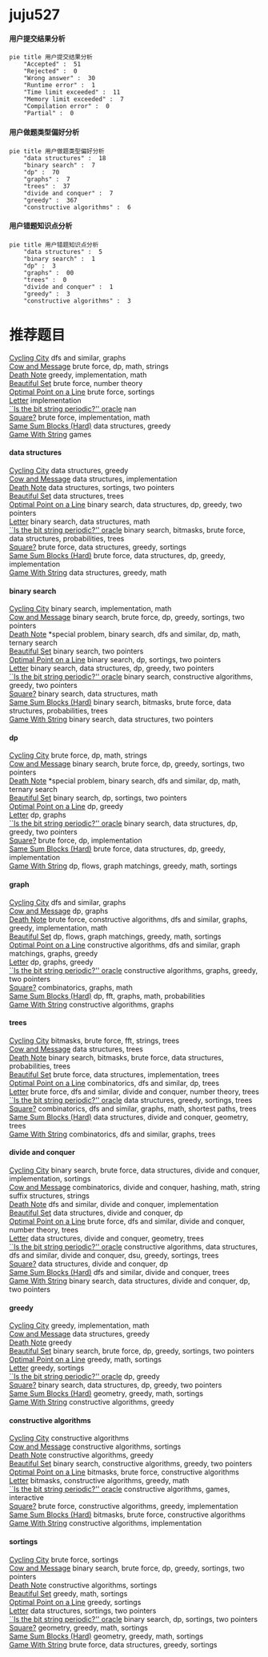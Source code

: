 # juju527
<!-- tabs:start -->
#### **用户提交结果分析**

```mermaid
pie title 用户提交结果分析
    "Accepted" :  51
    "Rejected" :  0
    "Wrong answer" :  30
    "Runtime error" :  1
    "Time limit exceeded" :  11
    "Memory limit exceeded" :  7
    "Compilation error" :  0
    "Partial" :  0
```
#### **用户做题类型偏好分析**

```mermaid
pie title 用户做题类型偏好分析
    "data structures" :  18
    "binary search" :  7
    "dp" :  70
    "graphs" :  7
    "trees" :  37
    "divide and conquer" :  7
    "greedy" :  367
    "constructive algorithms" :  6
```
#### **用户错题知识点分析**

```mermaid
pie title 用户错题知识点分析
    "data structures" :  5
    "binary search" :  1
    "dp" :  3
    "graphs" :  00
    "trees" :  0
    "divide and conquer" :  1
    "greedy" :  3
    "constructive algorithms" :  3
```
<!-- tabs:end -->
# 推荐题目
[Cycling City](http://codeforces.com/problemset/problem/521/E)		dfs and similar,
                        graphs		  
[Cow and Message](http://codeforces.com/problemset/problem/1307/C)		brute force,
                        dp,
                        math,
                        strings		  
[Death Note](http://codeforces.com/problemset/problem/1016/A)		greedy,
                        implementation,
                        math		  
[Beautiful Set](http://codeforces.com/problemset/problem/364/C)		brute force,
                        number theory		  
[Optimal Point on a Line](http://codeforces.com/problemset/problem/710/B)		brute force,
                        sortings		  
[Letter](http://codeforces.com/problemset/problem/14/A)		implementation		  
[``Is the bit string periodic?'' oracle](http://codeforces.com/problemset/problem/1116/C2)		nan		  
[Square?](http://codeforces.com/problemset/problem/1351/B)		brute force,
                        implementation,
                        math		  
[Same Sum Blocks (Hard)](http://codeforces.com/problemset/problem/1141/F2)		data structures,
                        greedy		  
[Game With String](http://codeforces.com/problemset/problem/1221/E)		games		  
<!-- tabs:start -->
#### **data structures**
[Cycling City](http://codeforces.com/problemset/problem/1141/F2)		data structures,
                        greedy		  
[Cow and Message](http://codeforces.com/problemset/problem/1296/C)		data structures,
                        implementation		  
[Death Note](http://codeforces.com/problemset/problem/1396/D)		data structures,
                        sortings,
                        two pointers		  
[Beautiful Set](http://codeforces.com/problemset/problem/1491/H)		data structures,
                        trees		  
[Optimal Point on a Line](http://codeforces.com/problemset/problem/1492/C)		binary search,
                        data structures,
                        dp,
                        greedy,
                        two pointers		  
[Letter](http://codeforces.com/problemset/problem/1490/G)		binary search,
                        data structures,
                        math		  
[``Is the bit string periodic?'' oracle](http://codeforces.com/problemset/problem/1479/D)		binary search,
                        bitmasks,
                        brute force,
                        data structures,
                        probabilities,
                        trees		  
[Square?](http://codeforces.com/problemset/problem/1497/A)		brute force,
                        data structures,
                        greedy,
                        sortings		  
[Same Sum Blocks (Hard)](http://codeforces.com/problemset/problem/1491/C)		brute force,
                        data structures,
                        dp,
                        greedy,
                        implementation		  
[Game With String](http://codeforces.com/problemset/problem/1492/B)		data structures,
                        greedy,
                        math		  
#### **binary search**
[Cycling City](http://codeforces.com/problemset/problem/555/D)		binary search,
                        implementation,
                        math		  
[Cow and Message](https://codeforces.com/contest/614/problem/D)		binary search,
                        brute force,
                        dp,
                        greedy,
                        sortings,
                        two pointers		  
[Death Note](http://codeforces.com/problemset/problem/1387/A)		*special problem,
                        binary search,
                        dfs and similar,
                        dp,
                        math,
                        ternary search		  
[Beautiful Set](http://codeforces.com/problemset/problem/620/D)		binary search,
                        two pointers		  
[Optimal Point on a Line](http://codeforces.com/problemset/problem/1475/D)		binary search,
                        dp,
                        sortings,
                        two pointers		  
[Letter](http://codeforces.com/problemset/problem/1492/C)		binary search,
                        data structures,
                        dp,
                        greedy,
                        two pointers		  
[``Is the bit string periodic?'' oracle](http://codeforces.com/problemset/problem/1463/D)		binary search,
                        constructive algorithms,
                        greedy,
                        two pointers		  
[Square?](http://codeforces.com/problemset/problem/1490/G)		binary search,
                        data structures,
                        math		  
[Same Sum Blocks (Hard)](http://codeforces.com/problemset/problem/1479/D)		binary search,
                        bitmasks,
                        brute force,
                        data structures,
                        probabilities,
                        trees		  
[Game With String](http://codeforces.com/problemset/problem/1436/E)		binary search,
                        data structures,
                        two pointers		  
#### **dp**
[Cycling City](http://codeforces.com/problemset/problem/1307/C)		brute force,
                        dp,
                        math,
                        strings		  
[Cow and Message](https://codeforces.com/contest/614/problem/D)		binary search,
                        brute force,
                        dp,
                        greedy,
                        sortings,
                        two pointers		  
[Death Note](http://codeforces.com/problemset/problem/1387/A)		*special problem,
                        binary search,
                        dfs and similar,
                        dp,
                        math,
                        ternary search		  
[Beautiful Set](http://codeforces.com/problemset/problem/1475/D)		binary search,
                        dp,
                        sortings,
                        two pointers		  
[Optimal Point on a Line](http://codeforces.com/problemset/problem/1420/E)		dp,
                        greedy		  
[Letter](http://codeforces.com/problemset/problem/1472/C)		dp,
                        graphs		  
[``Is the bit string periodic?'' oracle](http://codeforces.com/problemset/problem/1492/C)		binary search,
                        data structures,
                        dp,
                        greedy,
                        two pointers		  
[Square?](https://codeforces.com/contest/1457/problem/C)		brute force,
                        dp,
                        implementation		  
[Same Sum Blocks (Hard)](http://codeforces.com/problemset/problem/1491/C)		brute force,
                        data structures,
                        dp,
                        greedy,
                        implementation		  
[Game With String](http://codeforces.com/problemset/problem/1437/C)		dp,
                        flows,
                        graph matchings,
                        greedy,
                        math,
                        sortings		  
#### **graph**
[Cycling City](http://codeforces.com/problemset/problem/521/E)		dfs and similar,
                        graphs		  
[Cow and Message](http://codeforces.com/problemset/problem/1472/C)		dp,
                        graphs		  
[Death Note](http://codeforces.com/problemset/problem/1487/C)		brute force,
                        constructive algorithms,
                        dfs and similar,
                        graphs,
                        greedy,
                        implementation,
                        math		  
[Beautiful Set](http://codeforces.com/problemset/problem/1437/C)		dp,
                        flows,
                        graph matchings,
                        greedy,
                        math,
                        sortings		  
[Optimal Point on a Line](http://codeforces.com/problemset/problem/1470/D)		constructive algorithms,
                        dfs and similar,
                        graph matchings,
                        graphs,
                        greedy		  
[Letter](http://codeforces.com/problemset/problem/1476/C)		dp,
                        graphs,
                        greedy		  
[``Is the bit string periodic?'' oracle](http://codeforces.com/problemset/problem/1304/D)		constructive algorithms,
                        graphs,
                        greedy,
                        two pointers		  
[Square?](http://codeforces.com/problemset/problem/1475/C)		combinatorics,
                        graphs,
                        math		  
[Same Sum Blocks (Hard)](http://codeforces.com/problemset/problem/553/E)		dp,
                        fft,
                        graphs,
                        math,
                        probabilities		  
[Game With String](http://codeforces.com/problemset/problem/1495/C)		constructive algorithms,
                        graphs		  
#### **trees**
[Cycling City](http://codeforces.com/problemset/problem/754/E)		bitmasks,
                        brute force,
                        fft,
                        strings,
                        trees		  
[Cow and Message](http://codeforces.com/problemset/problem/1491/H)		data structures,
                        trees		  
[Death Note](http://codeforces.com/problemset/problem/1479/D)		binary search,
                        bitmasks,
                        brute force,
                        data structures,
                        probabilities,
                        trees		  
[Beautiful Set](http://codeforces.com/problemset/problem/1511/C)		brute force,
                        data structures,
                        implementation,
                        trees		  
[Optimal Point on a Line](http://codeforces.com/problemset/problem/1499/F)		combinatorics,
                        dfs and similar,
                        dp,
                        trees		  
[Letter](http://codeforces.com/problemset/problem/1491/E)		brute force,
                        dfs and similar,
                        divide and conquer,
                        number theory,
                        trees		  
[``Is the bit string periodic?'' oracle](http://codeforces.com/problemset/problem/1466/D)		data structures,
                        greedy,
                        sortings,
                        trees		  
[Square?](http://codeforces.com/problemset/problem/1495/D)		combinatorics,
                        dfs and similar,
                        graphs,
                        math,
                        shortest paths,
                        trees		  
[Same Sum Blocks (Hard)](http://codeforces.com/problemset/problem/1303/G)		data structures,
                        divide and conquer,
                        geometry,
                        trees		  
[Game With String](http://codeforces.com/problemset/problem/1454/E)		combinatorics,
                        dfs and similar,
                        graphs,
                        trees		  
#### **divide and conquer**
[Cycling City](http://codeforces.com/problemset/problem/1461/D)		binary search,
                        brute force,
                        data structures,
                        divide and conquer,
                        implementation,
                        sortings		  
[Cow and Message](http://codeforces.com/problemset/problem/1466/G)		combinatorics,
                        divide and conquer,
                        hashing,
                        math,
                        string suffix structures,
                        strings		  
[Death Note](http://codeforces.com/problemset/problem/1490/D)		dfs and similar,
                        divide and conquer,
                        implementation		  
[Beautiful Set](https://codeforces.com/contest/1483/problem/C)		data structures,
                        divide and conquer,
                        dp		  
[Optimal Point on a Line](http://codeforces.com/problemset/problem/1491/E)		brute force,
                        dfs and similar,
                        divide and conquer,
                        number theory,
                        trees		  
[Letter](http://codeforces.com/problemset/problem/1303/G)		data structures,
                        divide and conquer,
                        geometry,
                        trees		  
[``Is the bit string periodic?'' oracle](http://codeforces.com/problemset/problem/1494/D)		constructive algorithms,
                        data structures,
                        dfs and similar,
                        divide and conquer,
                        dsu,
                        greedy,
                        sortings,
                        trees		  
[Square?](http://codeforces.com/problemset/problem/1482/E)		data structures,
                        divide and conquer,
                        dp		  
[Same Sum Blocks (Hard)](http://codeforces.com/problemset/problem/566/C)		dfs and similar,
                        divide and conquer,
                        trees		  
[Game With String](http://codeforces.com/problemset/problem/1428/F)		binary search,
                        data structures,
                        divide and conquer,
                        dp,
                        two pointers		  
#### **greedy**
[Cycling City](http://codeforces.com/problemset/problem/1016/A)		greedy,
                        implementation,
                        math		  
[Cow and Message](http://codeforces.com/problemset/problem/1141/F2)		data structures,
                        greedy		  
[Death Note](http://codeforces.com/problemset/problem/58/B)		greedy		  
[Beautiful Set](https://codeforces.com/contest/614/problem/D)		binary search,
                        brute force,
                        dp,
                        greedy,
                        sortings,
                        two pointers		  
[Optimal Point on a Line](http://codeforces.com/problemset/problem/1189/B)		greedy,
                        math,
                        sortings		  
[Letter](http://codeforces.com/problemset/problem/1214/F)		greedy,
                        sortings		  
[``Is the bit string periodic?'' oracle](http://codeforces.com/problemset/problem/1420/E)		dp,
                        greedy		  
[Square?](http://codeforces.com/problemset/problem/1492/C)		binary search,
                        data structures,
                        dp,
                        greedy,
                        two pointers		  
[Same Sum Blocks (Hard)](https://codeforces.com/contest/1496/problem/C)		geometry,
                        greedy,
                        math,
                        sortings		  
[Game With String](http://codeforces.com/problemset/problem/1493/A)		constructive algorithms,
                        greedy		  
#### **constructive algorithms**
[Cycling City](http://codeforces.com/problemset/problem/720/C)		constructive algorithms		  
[Cow and Message](http://codeforces.com/problemset/problem/768/A)		constructive algorithms,
                        sortings		  
[Death Note](http://codeforces.com/problemset/problem/1493/A)		constructive algorithms,
                        greedy		  
[Beautiful Set](http://codeforces.com/problemset/problem/1463/D)		binary search,
                        constructive algorithms,
                        greedy,
                        two pointers		  
[Optimal Point on a Line](https://codeforces.com/contest/1456/problem/B)		bitmasks,
                        brute force,
                        constructive algorithms		  
[Letter](http://codeforces.com/problemset/problem/1492/D)		bitmasks,
                        constructive algorithms,
                        greedy,
                        math		  
[``Is the bit string periodic?'' oracle](https://codeforces.com/contest/1504/problem/D)		constructive algorithms,
                        games,
                        interactive		  
[Square?](https://codeforces.com/contest/1483/problem/A)		brute force,
                        constructive algorithms,
                        greedy,
                        implementation		  
[Same Sum Blocks (Hard)](https://codeforces.com/contest/1457/problem/D)		bitmasks,
                        brute force,
                        constructive algorithms		  
[Game With String](http://codeforces.com/problemset/problem/1513/A)		constructive algorithms,
                        implementation		  
#### **sortings**
[Cycling City](http://codeforces.com/problemset/problem/710/B)		brute force,
                        sortings		  
[Cow and Message](https://codeforces.com/contest/614/problem/D)		binary search,
                        brute force,
                        dp,
                        greedy,
                        sortings,
                        two pointers		  
[Death Note](http://codeforces.com/problemset/problem/768/A)		constructive algorithms,
                        sortings		  
[Beautiful Set](http://codeforces.com/problemset/problem/1189/B)		greedy,
                        math,
                        sortings		  
[Optimal Point on a Line](http://codeforces.com/problemset/problem/1214/F)		greedy,
                        sortings		  
[Letter](http://codeforces.com/problemset/problem/1396/D)		data structures,
                        sortings,
                        two pointers		  
[``Is the bit string periodic?'' oracle](http://codeforces.com/problemset/problem/1475/D)		binary search,
                        dp,
                        sortings,
                        two pointers		  
[Square?](https://codeforces.com/contest/1496/problem/C)		geometry,
                        greedy,
                        math,
                        sortings		  
[Same Sum Blocks (Hard)](http://codeforces.com/problemset/problem/1495/A)		geometry,
                        greedy,
                        math,
                        sortings		  
[Game With String](http://codeforces.com/problemset/problem/1497/A)		brute force,
                        data structures,
                        greedy,
                        sortings		  
<!-- tabs:end -->
